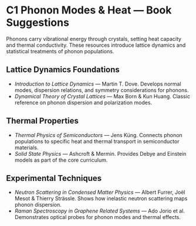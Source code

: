 # C1 Phonon Modes & Heat — Book Suggestions

Phonons carry vibrational energy through crystals, setting heat capacity and thermal conductivity. These resources introduce lattice dynamics and statistical treatments of phonon populations.

## Lattice Dynamics Foundations
- *Introduction to Lattice Dynamics* — Martin T. Dove. Develops normal modes, dispersion relations, and symmetry considerations for phonons.
- *Dynamical Theory of Crystal Lattices* — Max Born & Kun Huang. Classic reference on phonon dispersion and polarization modes.

## Thermal Properties
- *Thermal Physics of Semiconductors* — Jens Küng. Connects phonon populations to specific heat and thermal transport in semiconductor materials.
- *Solid State Physics* — Ashcroft & Mermin. Provides Debye and Einstein models as part of the core curriculum.

## Experimental Techniques
- *Neutron Scattering in Condensed Matter Physics* — Albert Furrer, Joël Mesot & Thierry Strässle. Shows how inelastic neutron scattering maps phonon dispersion.
- *Raman Spectroscopy in Graphene Related Systems* — Ado Jorio et al. Demonstrates optical probes for phonon modes and thermal effects.

